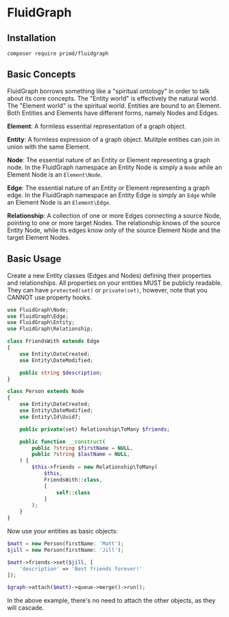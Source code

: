 # FluidGraph


## Installation

```
composer require primd/fluidgraph
```

## Basic Concepts

FluidGraph borrows something like a "spiritual ontology" in order to talk about its core
concepts.  The "Entity world" is effectively the natural world.  The "Element world" is the
spiritual world.  Entities are bound to an Element.  Both Entities and Elements have different
forms, namely Nodes and Edges.

**Element**: A formless essential representation of a graph object.

**Entity**: A formless expression of a graph object.  Mulitple entities can join in union
with the same Element.

**Node**: The essential nature of an Entity or Element representing a graph node.  In the FluidGraph
namespace an Entity Node is simply a `Node` while an Element Node is an `Element\Node`.

**Edge**: The essential nature of an Entity or Element representing a graph edge.  In the FluidGraph
namespace an Entity Edge is simply an `Edge` while an Element Node is an `Element\Edge`.

**Relationship**: A collection of one or more Edges connecting a source Node, pointing to one or
more target Nodes.  The relationship knows of the source Entity Node, while its edges know only
of the source Element Node and the target Element Nodes.

## Basic Usage

Create a new Entity classes (Edges and Nodes) defining their properties and relationships.  All
properties on your entities MUST be publicly readable.  They can have `protected(set)` or
`private(set)`, however, note that you CANNOT use property hooks.

```php
use FluidGraph\Node;
use FluidGraph\Edge;
use FluidGraph\Entity;
use FluidGraph\Relationship;

class FriendsWith extends Edge
{
	use Entity\DateCreated;
	use Entity\DateModified;

	public string $description;
}

class Person extends Node
{
	use Entity\DateCreated;
	use Entity\DateModified;
	use Entity\Id\Uuid7;

	public private(set) Relationship\ToMany $friends;

	public function __construct(
		public ?string $firstName = NULL,
		public ?string $lastName = NULL,
	) {
		$this->friends = new Relationship\ToMany(
			$this,
			FriendsWith::class,
			[
				self::class
			]
		);
	}
}
```

Now use your entities as basic objects:

```php
$matt = new Person(firstName: 'Matt');
$jill = new Person(firstName: 'Jill');

$matt->friends->set($jill, [
	'description' => 'Best friends forever!'
]);

$graph->attach($matt)->queue->merge()->run();
```

In the above example, there's no need to attach the other objects, as they will cascade.

